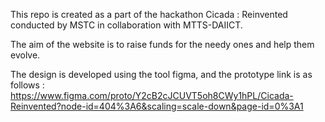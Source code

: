 
This repo is created as a part of the hackathon Cicada : Reinvented conducted by MSTC in collaboration with MTTS-DAIICT.

The aim of the website is to raise funds for the needy ones and help them evolve.

The design is developed using the tool figma, and the prototype link is as follows : https://www.figma.com/proto/Y2cB2cJCUVT5oh8CWy1hPL/Cicada-Reinvented?node-id=404%3A6&scaling=scale-down&page-id=0%3A1
